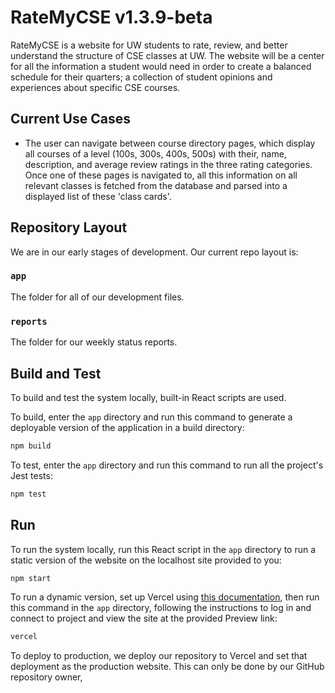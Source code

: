 # RateMyCSE v1.3.9-beta
RateMyCSE is a website for UW students to rate, review, and better understand the structure of CSE classes at UW.
The website will be a center for all the information a student would need in order to create a balanced schedule 
for their quarters; a collection of student opinions and experiences about specific CSE courses.

## Current Use Cases
- The user can navigate between course directory pages, which display all courses of a level (100s, 300s, 400s, 500s) with their, name, description, and average review ratings in the three rating categories. Once one of these pages is navigated to, all this information on all relevant classes is fetched from the database and parsed into a displayed list of these 'class cards'.

## Repository Layout
We are in our early stages of development. Our current repo layout is:

### `app`
The folder for all of our development files.
### `reports`
The folder for our weekly status reports.

## Build and Test

To build and test the system locally, built-in React scripts are used. 

To build, enter the `app` directory and run this command to generate a deployable version of the application in a build directory:
```bash
npm build
```

To test, enter the `app` directory and run this command to run all the project's Jest tests:
```bash
npm test
```

## Run
To run the system locally, run this React script in the `app` directory to run a static version of the website on the localhost site provided to you:
```bash
npm start
```

To run a dynamic version, set up Vercel using [this documentation](https://docs.google.com/document/d/1B64yPUQdTuXjUSW5-lY_u1_KKsJCz6n7-R-Csg8UUMg/edit?usp=sharing), then run this command in the `app` directory, following the instructions to log in and connect to project and view the site at the provided Preview link:
```bash
vercel
```

To deploy to production, we deploy our repository to Vercel and set that deployment as the production website. This can only be done by our GitHub repository owner,
